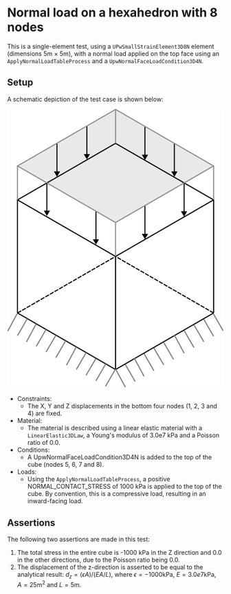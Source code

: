 # Normal load on a hexahedron with 8 nodes

This is a single-element test, using a `UPwSmallStrainElement3D8N` element (dimensions 5m $\times$ 5m), with a normal load applied on the top face using an `ApplyNormalLoadTableProcess` and a  `UpwNormalFaceLoadCondition3D4N`.

## Setup

A schematic depiction of the test case is shown below:

![MeshStructure](MeshStructure.svg)

-   Constraints:
    -   The X, Y and Z displacements in the bottom four nodes (1, 2, 3 and 4) are fixed.
-   Material:
    -   The material is described using a linear elastic material with a `LinearElastic3DLaw`, a Young's modulus
        of 3.0e7 kPa and a Poisson ratio of 0.0.
-   Conditions:
    -   A UpwNormalFaceLoadCondition3D4N is added to the top of the cube (nodes 5, 6, 7 and 8).
-   Loads:
    -   Using the `ApplyNormalLoadTableProcess`, a positive NORMAL_CONTACT_STRESS of 1000 kPa is applied to the top of the cube. By convention, this is a compressive load, resulting in an inward-facing load.

## Assertions
The following two assertions are made in this test:
1. The total stress in the entire cube is -1000 kPa in the Z direction and 0.0 in the other directions, due to the Poisson ratio being 0.0.
2. The displacement of the z-direction is asserted to be equal to the analytical result: $d_z = (\epsilon A) / (EA / L)$, where $\epsilon = -1000 \text{kPa}$, $E = 3.0e7 \text{kPa}$, $A = 25 \text{m}^2$ and $L = 5 \text{m}$. 

